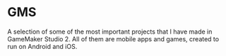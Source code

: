 # GMS
A selection of some of the most important projects that I have made in GameMaker Studio 2. 
All of them are mobile apps and games, created to run on Android and iOS.

